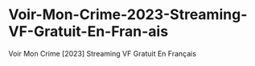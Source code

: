 # Voir-Mon-Crime-2023-Streaming-VF-Gratuit-En-Fran-ais
Voir Mon Crime [2023] Streaming VF Gratuit En Français
